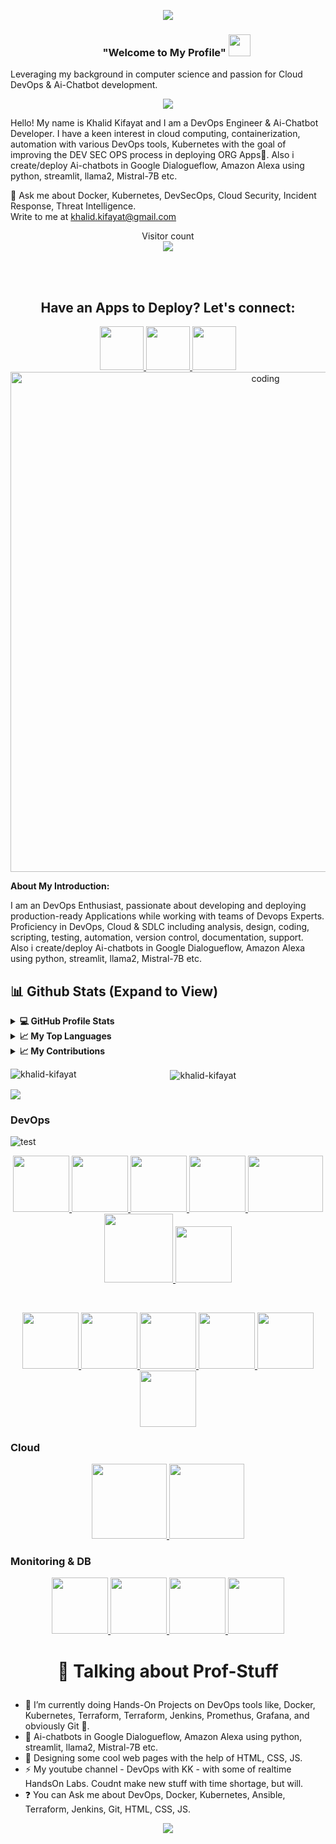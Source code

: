 <p align="center">
 <img src="https://github.com/khalid-kifayat/khalid-kifayat/assets/78950897/aea12896-136f-4597-b2d1-ef4b9c6809ab">

 <h3 align="center">
  &nbsp;&nbsp;&nbsp;&nbsp;&nbsp;&nbsp;&nbsp;"Welcome to My Profile" 
  <img src="https://media.giphy.com/media/hvRJCLFzcasrR4ia7z/giphy.gif" width="35">
</h3>

</p>
Leveraging my background in computer science and passion for Cloud DevOps & Ai-Chatbot development.
<p align="center">
<!--   <a href="https://github.com/DenverCoder1/readme-typing-svg"> -->
    <img src="https://readme-typing-svg.herokuapp.com?color=4974a5&width=380&height=55&lines=DevOps+Enthusiast;Always+Learning+New+Things;Empowering+Others;Nice+To+Meet+You+...&center=true"></a>

</p>
Hello! My name is Khalid Kifayat and I am a DevOps Engineer & Ai-Chatbot Developer. I have a keen interest in cloud computing, containerization, automation with various DevOps tools, Kubernetes with the goal of improving the DEV SEC OPS process in deploying ORG Apps🤖. Also i create/deploy Ai-chatbots in Google Dialogueflow, Amazon Alexa using python, streamlit, llama2, Mistral-7B etc. 

💬 Ask me about Docker, Kubernetes, DevSecOps, Cloud Security, Incident Response, Threat Intelligence.<br>
Write to me at khalid.kifayat@gmail.com<br>
<p align="center"> 
  Visitor count <br>
  <img src="https://profile-counter.glitch.me/khalid-kifayat/count.svg" />
</p>

<br>
<br>

<h2 align="center" >Have an Apps to Deploy? Let's connect:</h2>

<div  align="center" gap="20px">
<a href="https://www.linkedin.com/in/khalid-kifayat/">
<img width="70px" src="https://user-images.githubusercontent.com/60597290/152035581-a7c6c0c3-65c3-4160-89c0-e90ddc1e8d4e.png" />
</a>

 <a href="https://youtube.com/@dwkk">
<img  width="70px" src="https://user-images.githubusercontent.com/60597290/152035929-b7f75d38-e1c2-4325-a97e-7b934b8534e2.png" />
</a>

<a href="https://github.com/khalid-kifayat">
<img  width="70px" src="https://user-images.githubusercontent.com/25181517/192108374-8da61ba1-99ec-41d7-80b8-fb2f7c0a4948.png" />
</a>
</div>

<div  align="center">
<img align="center" alt="coding" width="800" src="https://www.digitalonus.com/wp-content/uploads/2019/07/DOU-GIF4.gif">
</div>

**About My Introduction:**

I am an DevOps Enthusiast, passionate about developing and deploying production-ready Applications while working with teams of Devops Experts. Proficiency in DevOps, Cloud & SDLC including analysis, design, coding, scripting, testing, automation, version control, documentation, support.<br>
Also i create/deploy Ai-chatbots in Google Dialogueflow, Amazon Alexa using python, streamlit, llama2, Mistral-7B etc.

## 📊 Github Stats (Expand to View) 
  
 <details>
  <summary><b>💻 GitHub Profile Stats</b></summary>
   
<p>&nbsp;<img align="center" src="http://github-profile-summary-cards.vercel.app/api/cards/stats?username=khalid-kifayat&theme=2077" alt="khalid-kifayat" /></p>

</details>

  <details>
  <summary><b>📈 My Top Languages</b></summary>

<p><img align="left" src="http://github-profile-summary-cards.vercel.app/api/cards/repos-per-language?username=khalid-kifayat&theme=aura" alt="khalid-kifayat" 
  <p><img align="center" src="http://github-profile-summary-cards.vercel.app/api/cards/most-commit-language?username=khalid-kifayat&theme=aura" alt="khalid-kifayat" /></p>
</details> 

  </details>
    <details>
  <summary><b>📈 My Contributions</b></summary>
   
<p>&nbsp;<img align="center" src="http://github-profile-summary-cards.vercel.app/api/cards/profile-details?username=khalid-kifayat&theme=great_gatsby" alt="khalid-kifayat" /></p>
 

</details>


<p align="center"><img align="left" src="https://github-readme-stats.vercel.app/api/top-langs?username=khalid-kifayat&show_icons=true&locale=en&layout=compact" alt="khalid-kifayat" /></p>

<p align="center">&nbsp;<img align="center" src="https://github-readme-stats.vercel.app/api?username=khalid-kifayat&show_icons=true&locale=en" alt="khalid-kifayat" /></p>

<p align="center">
	
  [![](https://github-readme-activity-graph.cyclic.app/graph?username=khalid-kifayat&theme=react-dark)](https://github.com/khalid-kifayat/github-readme-activity-graph)
</p>

### DevOps

![test](https://github.com/khalid-kifayat/khalid-kifayat/assets/78950897/1073378e-bdfd-474c-94a1-d3f3fdbf6979)

<p align="center">
<a href="https://www.linux.org/" target="_blank" >
    <img src="https://www.vectorlogo.zone/logos/linux/linux-icon.svg"  height="90" />
  </a>
   <a href="https://aws.amazon.com/" target="_blank" >
    <img src="https://www.vectorlogo.zone/logos/amazon_aws/amazon_aws-icon.svg"  height="90" />
  </a>
  </a>
  <a href="https://kubernetes.io/" target="_blank" >
    <img src="https://raw.githubusercontent.com/itsksaurabh/itsksaurabh/master/assets/k8s.gif"  height="90" />
  </a>
  <a href="https://docs.gitlab.com/ee/ci/" target="_blank" >
    <img src="https://raw.githubusercontent.com/itsksaurabh/itsksaurabh/master/assets/cicd.gif"  height="90" />
  </a>
  <a href="https://www.terraform.io/" target="_blank" >
    <img src="https://raw.githubusercontent.com/itsksaurabh/itsksaurabh/master/assets/terraform.gif" height="90" width="120" />
  </a>
   </a>
    <a href="https://www.jenkins.io/" target="_blank" >
    <img src="https://raw.githubusercontent.com/DARK-art108/ItsRitesh/master/assets/ll.png" height="110" />
  </a>
  <a href="https://www.ansible.com/" target="_blank" >
    <img src="https://www.vectorlogo.zone/logos/ansible/ansible-icon.svg"  height="90" />
  </a>
 </p> 
<br>
<p align="center">
  <a href="https://python.org/" target="_blank" >
    <img src="https://media1.giphy.com/media/KAq5w47R9rmTuvWOWa/giphy.gif"  height="90" />
  </a>
  <a href="https://www.docker.com/" target="_blank" >
    <img src="https://raw.githubusercontent.com/itsksaurabh/itsksaurabh/master/assets/docker.gif"  height="90" /> 
  </a>
  
  <a href="https://www.djangoproject.com/" target="_blank" >
    <img src="https://www.edgica.com/wp-content/files/django-logo-big.jpg"  height="90" /> 
  </a>
  
  <a href="https://docs.gitlab.com/ee/ci/" target="_blank" >
    <img src="https://raw.githubusercontent.com/itsksaurabh/itsksaurabh/master/assets/cicd.gif"  height="90" />
  </a>
  <a href="https://grpc.io/" target="_blank" >
    <img src="https://raw.githubusercontent.com/itsksaurabh/itsksaurabh/master/assets/grpc.gif"  height="90" />
  </a>
  <a href="https://www.w3.org/wiki/The_web_standards_model_-_HTML_CSS_and_JavaScript" target="_blank" >
    <img src="https://raw.githubusercontent.com/itsksaurabh/itsksaurabh/master/assets/html-css-js.png" height="90" />
  </a>
 </p>
  
### Cloud
  
 <p align="center">
  <a href="https://aws.amazon.com/" target="_blank" >
    <img src="https://raw.githubusercontent.com/itsksaurabh/itsksaurabh/master/assets/aws.gif"  height="120" />
  </a>
  <a href="https://m.do.co/c/3bc2250b7076" target="_blank" >
    <img src="https://raw.githubusercontent.com/itsksaurabh/itsksaurabh/master/assets/do.gif"  height="120" />
  </a> 
 </p>
  
### Monitoring & DB
  
  <p align="center">
  <a href="https://prometheus.io/" target="_blank" >
    <img src="https://raw.githubusercontent.com/itsksaurabh/itsksaurabh/master/assets/prometheus.gif" height="90" />
  </a>
  <a href="https://www.influxdata.com/" target="_blank" >
    <img src="https://raw.githubusercontent.com/itsksaurabh/itsksaurabh/master/assets/influxdata.gif" height="90" />
  </a>
    <a href="https://www.postgresql.org" target="_blank" >
    <img src="https://www.postgresql.org/media/img/about/press/elephant.png" height="90" />
  </a>
  </a>
    <a href="https://www.mongodb.com/" target="_blank" >
    <img src="https://www.logolynx.com/images/logolynx/cf/cf72126a3551b816d617a06ffb01388b.png" height="90" />
  </a>
  
</p>
</div>
<p align="center">

<h1 align="center">
 
 👋 Talking about Prof-Stuff

</h1>
 
 </p>

- 👀 I’m currently doing Hands-On Projects on DevOps tools like, Docker, Kubernetes, Terraform, Terraform, Jenkins, Promethus, Grafana,  and obviously Git 🤠.
- 🌱 Ai-chatbots in Google Dialogueflow, Amazon Alexa using python, streamlit, llama2, Mistral-7B etc.                                                                                           
- 👯 Designing some cool web pages with the help of HTML, CSS, JS.
- ⚡️ My youtube channel - DevOps with KK - with some of realtime HandsOn Labs. Coudnt make new stuff with time shortage, but will.
- ❓  You can Ask me about DevOps, Docker, Kubernetes, Ansible, Terraform, Jenkins, Git, HTML, CSS, JS.

<p align="center">                                                                                              
<img src="https://liveimages.algoworks.com/new-algoworks/wp-content/uploads/2022/04/21121916/gif-integration-deployment-min.gif"></img>
</p>

